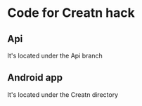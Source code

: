 # Code for Creatn hack

## Api
  It's located under the Api branch

## Android app
  It's located under the Creatn directory
